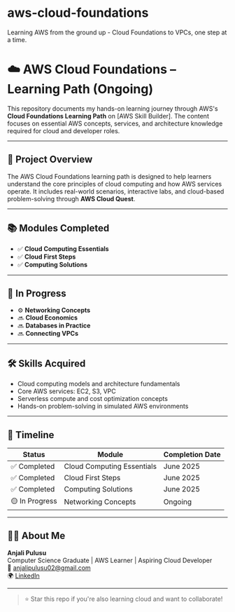 # aws-cloud-foundations
Learning AWS from the ground up - Cloud Foundations to VPCs, one step at a time.

# ☁️ AWS Cloud Foundations – Learning Path (Ongoing)

This repository documents my hands-on learning journey through AWS's **Cloud Foundations Learning Path** on [AWS Skill Builder]. The content focuses on essential AWS concepts, services, and architecture knowledge required for cloud and developer roles.

---

## 🎯 Project Overview

The AWS Cloud Foundations learning path is designed to help learners understand the core principles of cloud computing and how AWS services operate. It includes real-world scenarios, interactive labs, and cloud-based problem-solving through **AWS Cloud Quest**.

---

## 📚 Modules Completed

- ✅ **Cloud Computing Essentials**  
- ✅ **Cloud First Steps**  
- ✅ **Computing Solutions**  

---

## 🔄 In Progress

- ⚙️ **Networking Concepts**  
- 🔜 **Cloud Economics**  
- 🔜 **Databases in Practice**  
- 🔜 **Connecting VPCs**

---

## 🛠️ Skills Acquired

- Cloud computing models and architecture fundamentals  
- Core AWS services: EC2, S3, VPC  
- Serverless compute and cost optimization concepts  
- Hands-on problem-solving in simulated AWS environments  

---

## 📅 Timeline

| Status       | Module                     | Completion Date |
|--------------|----------------------------|------------------|
| ✅ Completed | Cloud Computing Essentials | June 2025        |
| ✅ Completed | Cloud First Steps          | June 2025        |
| ✅ Completed | Computing Solutions        | June 2025        |
| 🟡 In Progress | Networking Concepts         | Ongoing          |

---

## 🙋‍♀️ About Me

**Anjali Pulusu**  
Computer Science Graduate | AWS Learner | Aspiring Cloud Developer  
📧 anjalipulusu02@gmail.com  
🌍 [LinkedIn](https://linkedin.com/in/anjali-pulusu) 

---

> ⭐ Star this repo if you're also learning cloud and want to collaborate!
